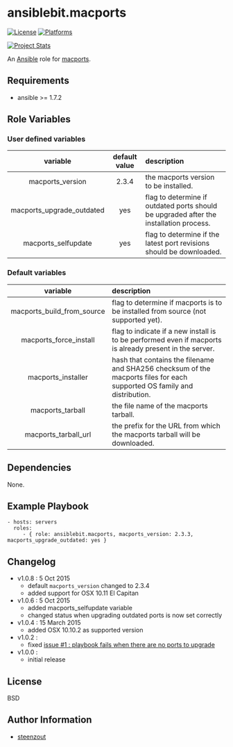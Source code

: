 # ansiblebit.macports

[![License](http://img.shields.io/badge/license-New%20BSD-blue.svg?style=flat)](https://raw.githubusercontent.com/ansiblebit/macports/master/LICENSE)
[![Platforms](http://img.shields.io/badge/platforms-macosx-lightgrey.svg?style=flat)](#)

[![Project Stats](https://www.openhub.net/p/ansiblebit-macports/widgets/project_thin_badge.gif)](https://www.openhub.net/p/ansiblebit-macports/)

An [Ansible](http://www.ansible.com) role for [macports](http://www.macports.org).

## Requirements

- ansible >= 1.7.2

## Role Variables

### User defined variables

| variable | default value | description |
|:--------:|:-------------:|:------------|
| macports_version | 2.3.4 | the macports version to be installed. |
| macports_upgrade_outdated | yes | flag to determine if outdated ports should be upgraded after the installation process. |
| macports_selfupdate | yes | flag to determine if the latest port revisions should be downloaded. |


### Default variables

| variable | description |
|:--------:|:------------|
| macports_build_from_source | flag to determine if macports is to be installed from source (not supported yet). |
| macports_force_install | flag to indicate if a new install is to be performed even if macports is already present in the server. |
| macports_installer | hash that contains the filename and SHA256 checksum of the macports files for each supported OS family and distribution. |
| macports_tarball | the file name of the macports tarball. |
| macports_tarball_url | the prefix for the URL from which the macports tarball will be downloaded. |

## Dependencies

None.

## Example Playbook

    - hosts: servers
      roles:
         - { role: ansiblebit.macports, macports_version: 2.3.3, macports_upgrade_outdated: yes }

## Changelog

- v1.0.8 : 5 Oct 2015
    - default `macports_version` changed to 2.3.4
    - added support for OSX 10.11 El Capitan
- v1.0.6 : 5 Oct 2015
    - added macports_selfupdate variable
    - changed status when upgrading outdated ports is now set correctly
- v1.0.4 : 15 March 2015
    - added OSX 10.10.2 as supported version
- v1.0.2 :
    - fixed [issue #1 : playbook fails when there are no ports to upgrade](https://github.com/ansiblebit/macports/issues/1)
- v1.0.0 :
    - initial release

## License

BSD

## Author Information

- [steenzout](http://github.com/steenzout)
